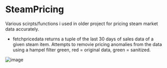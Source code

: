 # SteamPricing
Various scirpts/functions i used in older project for pricing steam market data accurately. 


-  fetchpricedata
returns a tuple of the last 30 days of sales data of a given steam item. Attempts to removie pricing anomalies from the data using a hampel filter green, red = original data, green = sanitized. 

![image](https://github.com/JA-Marshall/SteamPricing/assets/9871373/b5fc75c4-6a23-40d2-af8f-e2e873dd13f0)
